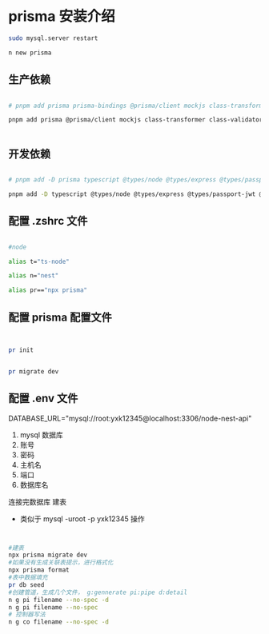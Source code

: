# prisma 安装介绍

```bash
sudo mysql.server restart

n new prisma

 ```

## 生产依赖

```bash

# pnpm add prisma prisma-bindings @prisma/client mockjs class-transformer class-validator argon2 @nestjs/jwt @nestjs/config @nestjs/passport passport passport-local passport-jwt multer dayjs express 

pnpm add prisma @prisma/client mockjs class-transformer class-validator argon2 @nestjs/jwt @nestjs/config @nestjs/passport passport passport-local passport-jwt multer dayjs express



```

## 开发依赖

```bash

# pnpm add -D prisma typescript @types/node @types/express @types/passport-jwt @types/passport-local @types/mockjs @types/mapped-types @types/multer @types/express @types/lodash

pnpm add -D typescript @types/node @types/express @types/passport-jwt @types/passport-local @types/mockjs @nestjs/mapped-types @types/multer @types/lodash


```

## 配置 .zshrc 文件

```bash

#node

alias t="ts-node"

alias n="nest"

alias pr=="npx prisma"

```

## 配置 prisma 配置文件

```bash


pr init


pr migrate dev


```

## 配置 .env 文件

DATABASE_URL="mysql://root:yxk12345@localhost:3306/node-nest-api"

1. mysql 数据库
2. 账号
3. 密码
4. 主机名
5. 端口
6. 数据库名

连接完数据库 建表

- 类似于  mysql -uroot -p yxk12345 操作






```bash


#建表
npx prisma migrate dev
#如果没有生成关联表提示，进行格式化
npx prisma format
#表中数据填充
pr db seed
#创建管道，生成几个文件， g:gennerate pi:pipe d:detail
n g pi filename --no-spec -d
n g pi filename --no-spec 
# 控制器写法
n g co filename --no-spec -d

```